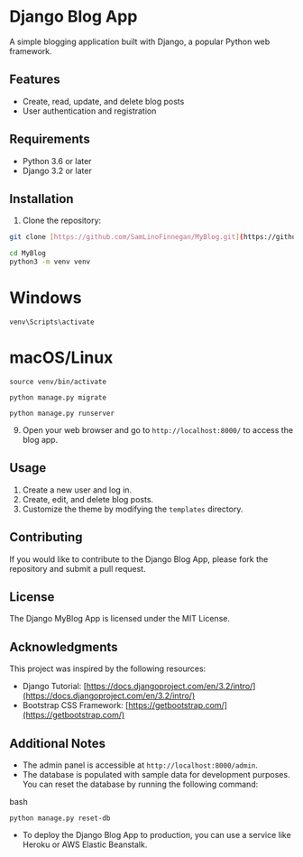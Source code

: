# Django Blog App

A simple blogging application built with Django, a popular Python web framework.

## Features

* Create, read, update, and delete blog posts
* User authentication and registration



## Requirements

* Python 3.6 or later
* Django 3.2 or later

## Installation

1. Clone the repository:

```bash
git clone [https://github.com/SamLinoFinnegan/MyBlog.git](https://github.com/SamLinoFinnegan/MyBlog.git)

cd MyBlog
python3 -m venv venv
```
# Windows
```
venv\Scripts\activate
```
# macOS/Linux
```
source venv/bin/activate

python manage.py migrate

python manage.py runserver

```
9. Open your web browser and go to `http://localhost:8000/` to access the blog app.

## Usage

1. Create a new user and log in.
2. Create, edit, and delete blog posts.
3. Customize the theme by modifying the `templates` directory.


## Contributing

If you would like to contribute to the Django Blog App, please fork the repository and submit a pull request.

## License

The Django MyBlog App is licensed under the MIT License.

## Acknowledgments

This project was inspired by the following resources:

* Django Tutorial: [https://docs.djangoproject.com/en/3.2/intro/](https://docs.djangoproject.com/en/3.2/intro/)
* Bootstrap CSS Framework: [https://getbootstrap.com/](https://getbootstrap.com/)

## Additional Notes

* The admin panel is accessible at `http://localhost:8000/admin`.
* The database is populated with sample data for development purposes. You can reset the database by running the following command:

bash
```
python manage.py reset-db
```

* To deploy the Django Blog App to production, you can use a service like Heroku or AWS Elastic Beanstalk.
